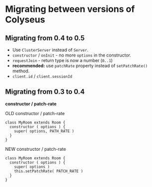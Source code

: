 Migrating between versions of Colyseus
===

Migrating from 0.4 to 0.5
---

- Use `ClusterServer` instead of `Server`.
- `constructor` / `onInit` - no more `options` in the constructor.
- `requestJoin` - return type is now a number (`0..1`)
- **recommended:** use `patchRate` property instead of `setPatchRate()` method.
- `client.id` / `client.sessionId`

Migrating from 0.3 to 0.4
---

**constructor / patch-rate**

OLD constructor / patch-rate

```
class MyRoom extends Room {
  constructor ( options ) {
    super( options, PATH_RATE )
  }
}
```

NEW constructor / patch-rate

```
class MyRoom extends Room {
  constructor ( options ) {
    super( options )
    this.setPatchRate( PATCH_RATE )
  }
}
```
